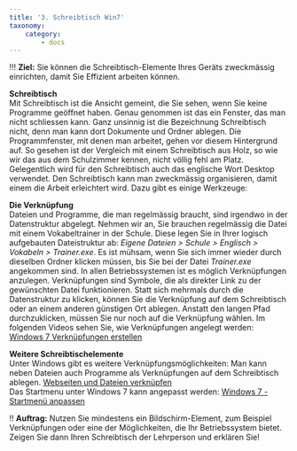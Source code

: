 ```yaml
---
title: '3. Schreibtisch Win7'
taxonomy:
    category:
        - docs
---
```


!!! **Ziel:** Sie können die Schreibtisch-Elemente Ihres Geräts zweckmässig einrichten, damit Sie Effizient arbeiten können.

**Schreibtisch**<br>
Mit Schreibtisch ist die Ansicht gemeint, die Sie sehen, wenn Sie keine Programme geöffnet haben. Genau genommen ist das ein Fenster, das man nicht schliessen kann. Ganz unsinnig ist die Bezeichnung Schreibtisch nicht, denn man kann dort Dokumente und Ordner ablegen. Die Programmfenster, mit denen man arbeitet, gehen vor diesem Hintergrund auf. So gesehen ist der Vergleich mit einem Schreibtisch aus Holz, so wie wir das aus dem Schulzimmer kennen, nicht völlig fehl am Platz. Gelegentlich wird für den Schreibtisch auch das englische Wort Desktop verwendet. Den Schreibtisch kann man zweckmässig organisieren, damit einem die Arbeit erleichtert wird. Dazu gibt es einige Werkzeuge:

**Die Verknüpfung**<br>
Dateien und Programme, die man regelmässig braucht, sind irgendwo in der Datenstruktur abgelegt. Nehmen wir an, Sie brauchen regelmässig die Datei mit einem Vokabeltrainer in der Schule. Diese legen Sie in Ihrer logisch aufgebauten Dateistruktur ab: *Eigene Dateien > Schule > Englisch > Vokabeln > Trainer.exe*. Es ist mühsam, wenn Sie sich immer wieder durch dieselben Ordner klicken müssen, bis Sie bei der Datei *Trainer.exe* angekommen sind. In allen Betriebssystemen ist es möglich Verknüpfungen anzulegen. Verknüpfungen sind Symbole, die als direkter Link zu der gewünschten Datei funktionieren. Statt sich mehrmals durch die Datenstruktur zu klicken, können Sie die Verknüpfung auf dem Schreibtisch oder an einem anderen günstigen Ort ablegen. Anstatt den langen Pfad durchzuklicken, müssen Sie nur noch auf die Verknüpfung wählen. Im folgenden Videos sehen Sie, wie Verknüpfungen angelegt werden: [Windows 7 Verknüpfungen erstellen](https://www.youtube.com/watch?v=vCf7Xib8ARA)

**Weitere Schreibtischelemente**<br>
Unter Windows gibt es weitere Verknüpfungsmöglichkeiten:
Man kann neben Dateien auch Programme als Verknüpfungen auf dem Schreibtisch ablegen. [Webseiten und Dateien verknüpfen](https://www.youtube.com/watch?v=1VEcw2zKmXc)<br>
Das Startmenu unter Windows 7 kann angepasst werden: [Windows 7 - Startmenü anpassen](https://www.youtube.com/watch?v=eJE7zbwLEFU|)

!! **Auftrag:** Nutzen Sie mindestens ein Bildschirm-Element, zum Beispiel Verknüpfungen oder eine der Möglichkeiten, die Ihr Betriebssystem bietet. Zeigen Sie dann Ihren Schreibtisch der Lehrperson und erklären Sie!
